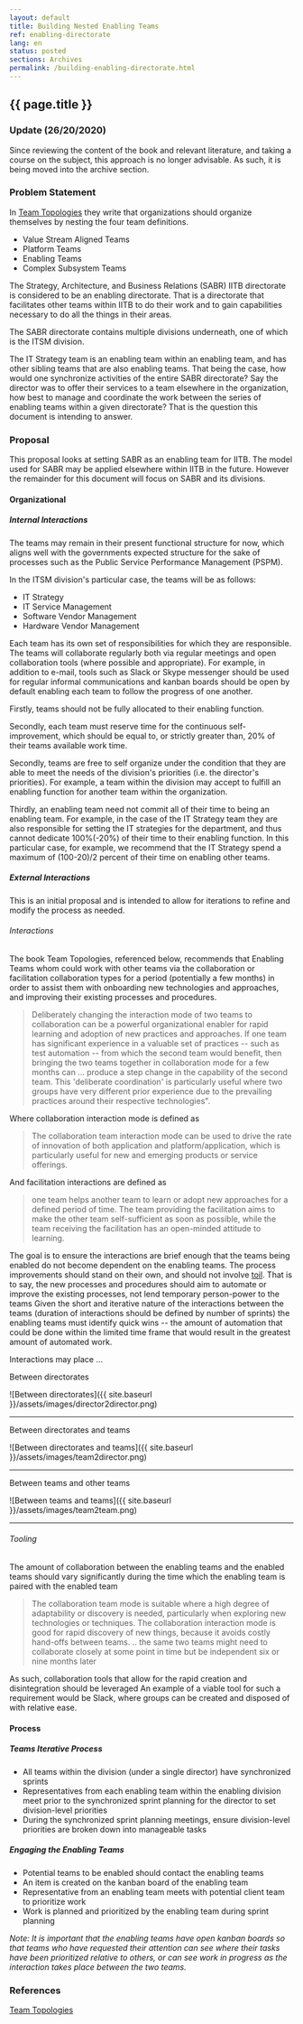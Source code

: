 ```yaml
---
layout: default
title: Building Nested Enabling Teams
ref: enabling-directorate
lang: en
status: posted
sections: Archives
permalink: /building-enabling-directorate.html
---
```


## {{ page.title }}

### Update (26/20/2020)

Since reviewing the content of the book and relevant literature, and taking a course on the subject, this approach is no longer advisable. As such, it is being moved into the archive section.

### Problem Statement

In [Team Topologies](https://itrevolution.com/book/team-topologies/) they write that organizations should organize themselves by nesting the four team definitions.

- Value Stream Aligned Teams
- Platform Teams
- Enabling Teams
- Complex Subsystem Teams

The Strategy, Architecture, and Business Relations (SABR) IITB directorate is considered to be an enabling directorate. That is a directorate that facilitates other teams within IITB to do their work and to gain capabilities necessary to do all the things in their areas.

The SABR directorate contains multiple divisions underneath, one of which is the ITSM division.

The IT Strategy team is an enabling team within an enabling team, and has other sibling teams that are also enabling teams.
That being the case, how would one synchronize activities of the entire SABR directorate? Say the director was to offer their services to a team elsewhere in the organization, how best to manage and coordinate the work between the series of enabling teams within a given directorate? That is the question this document is intending to answer.

### Proposal

This proposal looks at setting SABR as an enabling team for IITB.
The model used for SABR may be applied elsewhere within IITB in the future.
However the remainder for this document will focus on SABR and its divisions.

#### Organizational

##### Internal Interactions

The teams may remain in their present functional structure for now, which aligns well with the governments expected structure for the sake of processes such as the Public Service Performance Management (PSPM).

In the ITSM division's particular case, the teams will be as follows:

- IT Strategy
- IT Service Management
- Software Vendor Management
- Hardware Vendor Management

Each team has its own set of responsibilities for which they are responsible.
The teams will collaborate regularly both via regular meetings and open collaboration tools (where possible and appropriate).
For example, in addition to e-mail, tools such as Slack or Skype messenger should be used for regular informal communications and kanban boards should be open by default enabling each team to follow the progress of one another.

Firstly, teams should not be fully allocated to their enabling function.

Secondly, each team must reserve time for the continuous self-improvement, which should be equal to, or strictly greater than, 20% of their teams available work time.

Secondly, teams are free to self organize under the condition that they are able to meet the needs of the division's priorities (i.e. the director's priorities).
For example, a team within the division may accept to fulfill an enabling function for another team within the organization.

Thirdly, an enabling team need not commit all of their time to being an enabling team.
For example, in the case of the IT Strategy team they are also responsible for setting the IT strategies for the department, and thus cannot dedicate 100%(-20%) of their time to their enabling function.
In this particular case, for example, we recommend that the IT Strategy spend a maximum of (100-20)/2 percent of their time on enabling other teams.

##### External Interactions

This is an initial proposal and is intended to allow for iterations to refine and modify the process as needed.

###### Interactions

The book Team Topologies, referenced below, recommends that Enabling Teams whom could work with other teams via the collaboration or facilitation collaboration types for a period (potentially a few months) in order to assist them with onboarding new technologies and approaches, and improving their existing processes and procedures.

> Deliberately changing the interaction mode of two teams to collaboration can be a powerful organizational enabler for rapid learning and adoption of new practices and approaches. If one team has significant experience in a valuable set of practices -- such as test automation -- from which the second team would benefit, then bringing the two teams together in collaboration mode for a few months can ... produce a step change in the capability of the second team. This 'deliberate coordination' is particularly useful where two groups have very different prior experience due to the prevailing practices around their respective technologies".

Where collaboration interaction mode is defined as

> The collaboration team interaction mode can be used to drive the rate of innovation of both application and platform/application, which is particularly useful for new and emerging products or service offerings.

And facilitation interactions are defined as

> one team helps another team to learn or adopt new approaches for a defined period of time. The team providing the facilitation aims to make the other team self-sufficient as soon as possible, while the team receiving the facilitation has an open-minded attitude to learning.

The goal is to ensure the interactions are brief enough that the teams being enabled do not become dependent on the enabling teams.
The process improvements should stand on their own, and should not involve [toil](https://landing.google.com/sre/sre-book/chapters/eliminating-toil/).
That is to say, the new processes and procedures should aim to automate or improve the existing processes, not lend temporary person-power to the teams
Given the short and iterative nature of the interactions between the teams (duration of interactions should be defined by number of sprints) the enabling teams must identify quick wins -- the amount of automation that could be done within the limited time frame that would result in the greatest amount of automated work.

Interactions may place ...

Between directorates

![Between directorates]({{ site.baseurl }}/assets/images/director2director.png)

---

Between directorates and teams

![Between directorates and teams]({{ site.baseurl }}/assets/images/team2director.png)

---

Between teams and other teams

![Between teams and teams]({{ site.baseurl }}/assets/images/team2team.png)

---

###### Tooling

The amount of collaboration between the enabling teams and the enabled teams should vary significantly during the time which the enabling team is paired with the enabled team

> The collaboration team mode is suitable where a high degree of adaptability or discovery is needed, particularly when exploring new technologies or techniques. The collaboration interaction mode is good for rapid discovery of new things, because it avoids costly hand-offs between teams.
> .. the same two teams might need to collaborate closely at some point in time but be independent six or nine months later

As such, collaboration tools that allow for the rapid creation and disintegration should be leveraged
An example of a viable tool for such a requirement would be Slack, where groups can be created and disposed of with relative ease.

#### Process

##### Teams Iterative Process

- All teams within the division (under a single director) have synchronized sprints
- Representatives from each enabling team within the enabling division meet prior to the synchronized sprint planning for the director to set division-level priorities
- During the synchronized sprint planning meetings, ensure division-level priorities are broken down into manageable tasks

##### Engaging the Enabling Teams

- Potential teams to be enabled should contact the enabling teams
- An item is created on the kanban board of the enabling team
- Representative from an enabling team meets with potential client team to prioritize work
- Work is planned and prioritized by the enabling team during sprint planning

_Note: It is important that the enabling teams have open kanban boards so that teams who have requested their attention can see where their tasks have been prioritized relative to others, or can see work in progress as the interaction takes place between the two teams._

### References

[Team Topologies](https://itrevolution.com/book/team-topologies/)
